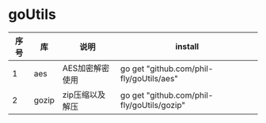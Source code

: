 # goUtils

| 序号 | 库    | 说明            | install                                     |
| ---- | ----- | --------------- | ------------------------------------------- |
| 1    | aes   | AES加密解密使用 | go get  "github.com/phil-fly/goUtils/aes"   |
| 2    | gozip | zip压缩以及解压 | go get  "github.com/phil-fly/goUtils/gozip" |

